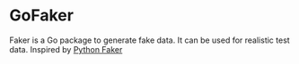 # GoFaker
Faker is a Go package to generate fake data. It can be used for realistic test data. Inspired by [Python Faker](https://github.com/joke2k/faker)